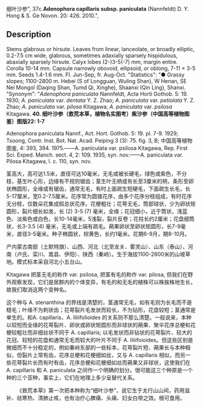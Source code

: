 细叶沙参",
37c.**Adenophora capillaris subsp. paniculata** (Nannfeldt) D. Y. Hong & S. Ge Novon. 20: 426. 2010.",

## Description
Stems glabrous or hirsute. Leaves from linear, lanceolate, or broadly elliptic, 0.2-7.5 cm wide, glabrous, sometimes adaxially sparsely hispidulous, abaxially sparsely hirsute. Calyx lobes (2-)3-5(-7) mm, margin entire. Corolla 10-14 mm. Capsule narrowly obovoid, ellipsoid, or oblong, 7-11 × 3-5 mm. Seeds 1.4-1.6 mm. Fl. Jun-Sep, fr. Aug-Oct.
  "Statistics": "● Grassy slopes; 1100-2800 m. Hebei (S of Longguan, Wuling Shan), W Henan, SE Nei Mongol (Daqing Shan, Tumd Qi, Xinghe), Shaanxi (Qin Ling), Shanxi.
  "Synonym": "*Adenophora paniculata* Nannfeldt, Acta Horti Gothob. 5: 19. 1930; *A. paniculata* var. *dentata* Y. Z. Zhao; *A. paniculata* var. *petiolata* Y. Z. Zhao; *A. paniculata* var. *pilosa* Kitagawa; *A. paniculata* var. *psilosa* Kitagawa.
**40. 细叶沙参（救荒本草，植物名实图考）紫沙参（中国高等植物图鉴）图版22: 1-7**

Adenophora paniculata Nannf., Act. Hort. Gothob. 5: 19. pl. 7-9. 1929; Tsoong, Contr. Inst. Bot. Nat. Acad. Peiping 3 (3): 75. fig. 3, B; 中国高等植物图鉴, 4: 393, 394. 1975.——A. paniculata var. psilosa Kitagawa, Rep. First Sci. Exped. Manch. sect. 4, 2: 109. 1935, syn. nov.——A. paniculata var. Pilosa Kitagawa, l. c. 110, syn. nov.

茎高大，高可达1.5米，直径可达10毫米，无毛或被长硬毛，绿色或紫色，不分枝，基生叶心形，边缘有不规则锯齿；茎生叶无柄或有长至3厘米的柄，条形至卵状椭圆形，全缘或有锯齿，通常无毛，有时上面疏生短硬毛，下面疏生长毛，长5-17厘米，宽0.2-7.5厘米。花序常为圆锥花序，由多个花序分枝组成，有时花序无分枝，仅数朵花集成假总状花序。花梗粗壮；花萼无毛，筒部球状，少为卵状矩圆形，裂片细长如发，长 (2) 3-5 (7) 毫米，全缘；花冠细小，近于筒状，浅蓝色、淡紫色或白色，长10-14毫米，5浅裂，裂片反卷；花柱长约2厘米；花盘细筒状，长3-3.5 (4) 毫米，无毛或上端有疏毛。蒴果卵状至卵状矩圆形，长7-9毫米，直径3-5毫米。种子椭圆状，棕黄色，长约1毫米。花期6-9月，期8-10月。

产内蒙古南部（土默特旗）、山西、河北（北至龙关、雾灵山）、山东（泰山）、河南（卢氏、栾川、嵩县、伊阳）、陕西（秦岭）。生于海拔1100-2800米的山坡草地。模式标本采自河北小五台山。

Kitagawa 把茎无毛的称作 var. psilosa, 把茎有毛的称作 var. pilosa, 但我们在野外观察发现，它们是居群内的个体变异，有毛的和无毛的植株可以株挨株地生长，故我们取消这两个变种名。

这个种与 A. stenanthina 的界线是清楚的，茎通常无毛，如有毛则为长毛而不是糙毛；叶缘不为刺状齿；花萼裂片毛发状而较长，不为钻形，花盘较短；茎通常是单生的。和A. capillaris、A. liliifolioides 的关系则不那么清楚。一般说来，本种以较短而全缘的花萼裂片、卵状或卵状矩圆形而非球状的蒴果、聚伞花序总梗和花梗较粗壮而非细丝状不同于 A. capillaris; 以毛发状而非钻状的花萼裂片、较大的花冠、较短的花盘和通常无毛而较大的叶片不同于 A. liliifoioides。但这些区别是微细而不十分稳定的，例如秦岭东部的一些标本，花萼裂片短、蒴果长与本种相似，但裂片上常有齿，花序总梗和花梗细如丝，又与 A. capillaris 相似，而另一些花萼裂片长而有时有齿，花序总梗和花梗细如丝而蒴果又非球状，这使我们在 A. capillaris 和 A. paniculata 之间作一个明确的划分。很可能这三个种原是一个种的三个亚种，事实上，它们在地理上多少呈替代关系。
<p style='text-indent:28px'>《救荒本草》第一次把本种称为“细叶沙参”，说它生于太行山山间，药用滋补、祛寒热、清肺止咳，也有治疗心脾痛、头痛、妇女白带之效。根可食用。
